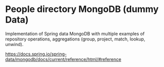# People directory MongoDB (dummy Data)

Implementation of Spring data MongoDB with multiple examples of repository operations, aggregations (group, project, match, lookup, unwind).

https://docs.spring.io/spring-data/mongodb/docs/current/reference/html/#reference